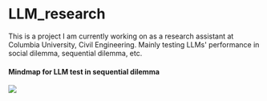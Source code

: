 # LLM_research

This is a project I am currently working on as a research assistant at Columbia University, Civil Engineering. Mainly testing LLMs' performance in social dilemma, sequential dilemma, etc.


#### Mindmap for LLM test in sequential dilemma

<img src="https://github.com/WeijianShi/Industry_Project_NLP/blob/main/images/Sequential Dilemma.jpg">